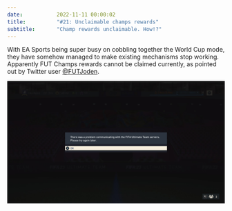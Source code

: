 ```yaml
---
date: 			2022-11-11 00:00:02
title: 			"#21: Unclaimable champs rewards"
subtitle: 		"Champ rewards unclaimable. How!?"
---
```


With EA Sports being super busy on cobbling together the World Cup mode, they have somehow managed to make existing mechanisms stop working. Apparently FUT Champs rewards cannot be claimed currently, as pointed out by Twitter user [@FUTJoden](https://twitter.com/FUTJoden/status/1591084990485483524).

<img src="/assets/images/claim.jpg" alt="Can't claim FUT Champs rewards."/>
